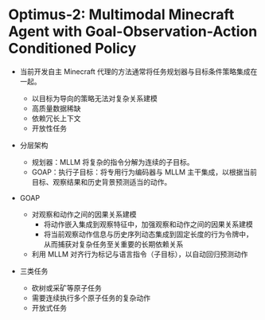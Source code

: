 # Optimus-2: Multimodal Minecraft Agent with Goal-Observation-Action Conditioned Policy

- 当前开发自主 Minecraft 代理的方法通常将任务规划器与目标条件策略集成在一起。
    - 以目标为导向的策略无法对复杂关系建模
    - 高质量数据稀缺
    - 依赖冗长上下文
    - 开放性任务
- 分层架构
    - 规划器：MLLM 将复杂的指令分解为连续的子目标。
    - GOAP：执行子目标：将专用行为编码器与 MLLM 主干集成，以根据当前目标、观察结果和历史背景预测适当的动作。

- GOAP
    - 对观察和动作之间的因果关系建模
        - 将动作嵌入集成到观察特征中，加强观察和动作之间的因果关系建模
        - 将当前观察动作信息与历史序列动态集成到固定长度的行为令牌中，从而捕获对复杂任务至关重要的长期依赖关系
    - 利用 MLLM 对齐行为标记与语言指令（子目标），以自动回归预测动作
- 三类任务
    - 砍树或采矿等原子任务
    - 需要连续执行多个原子任务的复杂动作
    - 开放式任务